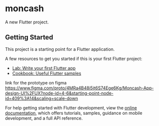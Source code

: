 # moncash

A new Flutter project.

## Getting Started

This project is a starting point for a Flutter application.

A few resources to get you started if this is your first Flutter project:

- [Lab: Write your first Flutter app](https://docs.flutter.dev/get-started/codelab)
- [Cookbook: Useful Flutter samples](https://docs.flutter.dev/cookbook)

link for the prototype on figma
https://www.figma.com/proto/4MRa4B48i5jt6S74Ege6Kg/Moncash-App-design-UI%2FUX?node-id=4-6&starting-point-node-id=409%3A14&scaling=scale-down

For help getting started with Flutter development, view the
[online documentation](https://docs.flutter.dev/), which offers tutorials,
samples, guidance on mobile development, and a full API reference.
